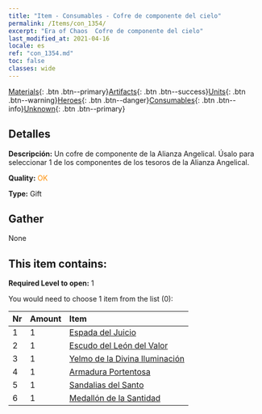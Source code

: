 ```yaml
---
title: "Item - Consumables - Cofre de componente del cielo"
permalink: /Items/con_1354/
excerpt: "Era of Chaos  Cofre de componente del cielo"
last_modified_at: 2021-04-16
locale: es
ref: "con_1354.md"
toc: false
classes: wide
---
```

 [Materials](/es/Items/){: .btn .btn--primary}[Artifacts](/es/Items/Artifacts/){: .btn .btn--success}[Units](/es/Items/Units/){: .btn .btn--warning}[Heroes](/es/Items/Heroes/){: .btn .btn--danger}[Consumables](/es/Items/Consumables/){: .btn .btn--info}[Unknown](/es/Items/Unknown/){: .btn .btn--primary}

## Detalles
 **Descripción:** Un cofre de componente de la Alianza Angelical. Úsalo para seleccionar 1 de los componentes de los tesoros de la Alianza Angelical.

 **Quality:** <span style="color: #FF8C00">OK</span>

 **Type:** Gift

## Gather

  None

## This item contains:

 **Required Level to open:** 1

 You would need to choose 1 item from the list (0):

  | Nr | Amount |     Item    |
  |:---|:-------|:------------|
  | 1 | 1 | [Espada del Juicio](/es/Items/art_150/) |  | 
  | 2 | 1 | [Escudo del León del Valor](/es/Items/art_151/) |  | 
  | 3 | 1 | [Yelmo de la Divina Iluminación](/es/Items/art_152/) |  | 
  | 4 | 1 | [Armadura Portentosa](/es/Items/art_153/) |  | 
  | 5 | 1 | [Sandalias del Santo](/es/Items/art_154/) |  | 
  | 6 | 1 | [Medallón de la Santidad](/es/Items/art_155/) |  | 
